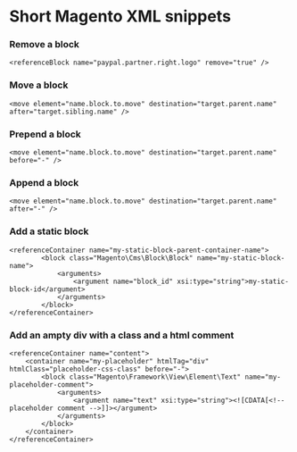 # Short Magento XML snippets

### Remove a block

    <referenceBlock name="paypal.partner.right.logo" remove="true" />

### Move a block

    <move element="name.block.to.move" destination="target.parent.name" after="target.sibling.name" />

### Prepend a block

    <move element="name.block.to.move" destination="target.parent.name" before="-" />

### Append a block

    <move element="name.block.to.move" destination="target.parent.name" after="-" />

### Add a static block

    <referenceContainer name="my-static-block-parent-container-name">
            <block class="Magento\Cms\Block\Block" name="my-static-block-name">
                <arguments>
                    <argument name="block_id" xsi:type="string">my-static-block-id</argument>
                </arguments>
            </block>
    </referenceContainer>

### Add an ampty div with a class and a html comment

    <referenceContainer name="content">
        <container name="my-placeholder" htmlTag="div" htmlClass="placeholder-css-class" before="-">
            <block class="Magento\Framework\View\Element\Text" name="my-placeholder-comment">
                <arguments>
                    <argument name="text" xsi:type="string"><![CDATA[<!-- placeholder comment -->]]></argument>
                </arguments>
            </block>
        </container>
    </referenceContainer>
